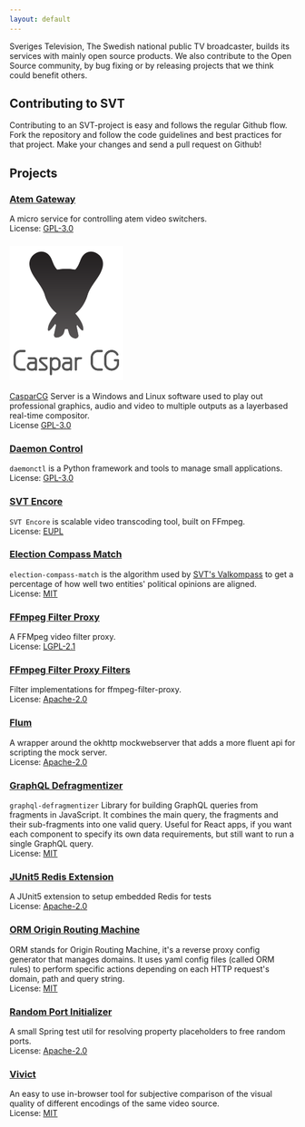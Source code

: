 ```yaml
---
layout: default
---
```


Sveriges Television, The Swedish national public TV broadcaster, builds its services with mainly open source products. We also contribute to the Open Source community, by bug fixing or by releasing projects that we think could benefit others.

## Contributing to SVT

Contributing to an SVT-project is easy and follows the regular Github flow. Fork the repository and follow the code guidelines and best practices for that project. Make your changes and send a pull request on Github! 

## Projects

### [Atem Gateway](https://github.com/SVT/atemgateway) 
A micro service for controlling atem video switchers.  
License: [GPL-3.0](https://opensource.org/licenses/GPL-3.0)

### [<img src="./assets/img/casparlogo.png" alt="casparlogo" width="200" />](https://www.casparcg.com/) 
[CasparCG](https://www.casparcg.com/) Server is a Windows and Linux software used to play out professional graphics, audio and video to multiple outputs as a layerbased real-time compositor.  
License [GPL-3.0](https://opensource.org/licenses/GPL-3.0) 

### [Daemon Control](https://github.com/SVT/daemonctl)
`daemonctl` is a Python framework and tools to manage small applications.  
License: [GPL-3.0](https://opensource.org/licenses/GPL-3.0)

### [SVT Encore](https://github.com/svt/encore)
`SVT Encore` is scalable video transcoding tool, built on FFmpeg.  
License: [EUPL](https://opensource.org/licenses/EUPL-1.2)

### [Election Compass Match](https://github.com/SVT/election-compass-match)
`election-compass-match` is the algorithm used by [SVT's Valkompass](https://valkompassen.svt.se) to get a percentage of how well two entities' political opinions are aligned.  
License: [MIT](https://opensource.org/licenses/MIT)

### [FFmpeg Filter Proxy](https://github.com/SVT/ffmpeg-filter-proxy)
A FFMpeg video filter proxy.  
License: [LGPL-2.1](https://opensource.org/licenses/lgpl-2.1)

### [FFmpeg Filter Proxy Filters](https://github.com/SVT/ffmpeg-filter-proxy-filters)
Filter implementations for ffmpeg-filter-proxy.  
License: [Apache-2.0](https://opensource.org/licenses/Apache-2.0)

### [Flum](https://github.com/SVT/flum)
A wrapper around the okhttp mockwebserver that adds a more fluent api for scripting the mock server.  
License: [Apache-2.0](https://opensource.org/licenses/Apache-2.0)

### [GraphQL Defragmentizer](https://github.com/SVT/graphql-defragmentizer)
`graphql-defragmentizer` Library for building GraphQL queries from fragments in JavaScript.
It combines the main query, the fragments and their sub-fragments into one valid query. Useful for React apps, if you want each component to specify its own data requirements, but still want to run a single GraphQL query.  
License: [MIT](https://opensource.org/licenses/MIT)

### [JUnit5 Redis Extension](https://github.com/SVT/junit5-redis-extension)
A JUnit5 extension to setup embedded Redis for tests   
License: [Apache-2.0](https://opensource.org/licenses/Apache-2.0)

### [ORM Origin Routing Machine](https://github.com/SVT/orm)
ORM stands for Origin Routing Machine, it's a reverse proxy config generator that manages domains. It uses yaml config files (called ORM rules) to perform specific actions depending on each HTTP request's domain, path and query string.  
License: [MIT](https://opensource.org/licenses/MIT)

### [Random Port Initializer](https://github.com/SVT/random-port-initializer)
A small Spring test util for resolving property placeholders to free random ports.  
License: [Apache-2.0](https://opensource.org/licenses/Apache-2.0)
 
### [Vivict](https://github.com/SVT/vivict)
An easy to use in-browser tool for subjective comparison of the visual quality of different encodings of the same video source.  
License: [MIT](https://opensource.org/licenses/MIT)
